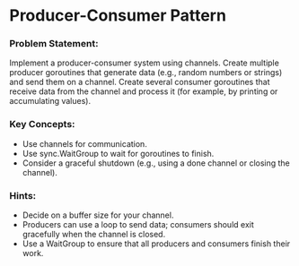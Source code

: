 # Producer-Consumer Pattern

### Problem Statement:

Implement a producer-consumer system using channels. Create multiple producer goroutines that generate data (e.g., random numbers or strings) and send them on a channel. Create several consumer goroutines that receive data from the channel and process it (for example, by printing or accumulating values).

### Key Concepts:

- Use channels for communication.
- Use sync.WaitGroup to wait for goroutines to finish.
- Consider a graceful shutdown (e.g., using a done channel or closing the channel).

### Hints:

- Decide on a buffer size for your channel.
- Producers can use a loop to send data; consumers should exit gracefully when the channel is closed.
- Use a WaitGroup to ensure that all producers and consumers finish their work.
